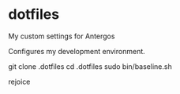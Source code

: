 # dotfiles
My custom settings for Antergos

Configures my development environment. 

git clone <url> .dotfiles
cd .dotfiles
sudo bin/baseline.sh

rejoice
